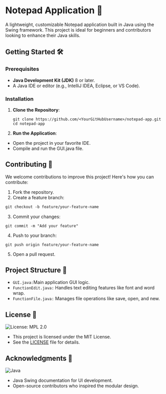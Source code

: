 # Notepad Application 📝

A lightweight, customizable Notepad application built in Java using the Swing framework. This project is ideal for beginners and contributors looking to enhance their Java skills.

## Getting Started 🛠️

### Prerequisites

- **Java Development Kit (JDK)** 8 or later.
- A Java IDE or editor (e.g., IntelliJ IDEA, Eclipse, or VS Code).

### Installation

1. **Clone the Repository**:
   ```
   git clone https://github.com/<YourGitHubUsername>/notepad-app.git
   cd notepad-app
   ```

2. **Run the Application**:

- Open the project in your favorite IDE.
- Compile and run the GUI.java file.

## Contributing 🤝
We welcome contributions to improve this project! Here's how you can contribute:

1. Fork the repository.
2. Create a feature branch:
```dtd
git checkout -b feature/your-feature-name
```
3. Commit your changes:
```
git commit -m "Add your feature"
  ```
4. Push to your branch:
```
git push origin feature/your-feature-name
```
5. Open a pull request.

## Project Structure 📂

- `GUI.java:`Main application GUI logic. 
- `FunctionEdit.java:` Handles text editing features like font and word wrap.
- `FunctionFile.java:` Manages file operations like save, open, and new.

## License 📜
![License: MPL 2.0](https://img.shields.io/badge/License-MPL_2.0-brightgreen.svg) 
- This project is licensed under the MIT License. 
- See the [LICENSE](https://github.com/RaniduNethma/Simple-Notepad-Java/blob/ab1c9862915f82eafd031be13a03474bc2b1f1a8/LICENSE) file for details.

## Acknowledgments 🙌
![Java](https://img.shields.io/badge/java-%23ED8B00.svg?style=for-the-badge&logo=openjdk&logoColor=white)
- Java Swing documentation for UI development.
- Open-source contributors who inspired the modular design.
